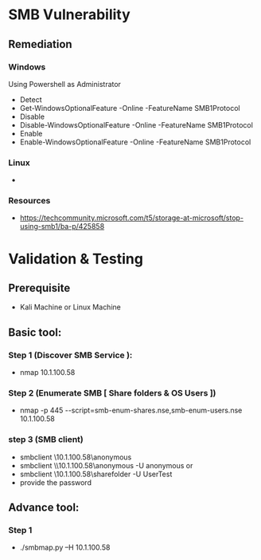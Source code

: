 # SMB Vulnerability 
## Remediation

### Windows 
Using Powershell as Administrator
* Detect
 * Get-WindowsOptionalFeature -Online -FeatureName SMB1Protocol
* Disable
 * Disable-WindowsOptionalFeature -Online -FeatureName SMB1Protocol
* Enable
 * Enable-WindowsOptionalFeature -Online -FeatureName SMB1Protocol
### Linux
* 

### Resources 
* https://techcommunity.microsoft.com/t5/storage-at-microsoft/stop-using-smb1/ba-p/425858 

# Validation & Testing 
## Prerequisite
*  Kali Machine or Linux Machine 
## Basic tool:  
### Step 1 (Discover SMB Service ):
* nmap 10.1.100.58
### Step 2 (Enumerate SMB [ Share folders & OS Users ])
* 	nmap -p 445 --script=smb-enum-shares.nse,smb-enum-users.nse 10.1.100.58

### step 3 (SMB client)
* 	smbclient \\10.1.100.58\\anonymous 
* 	smbclient \\\\10.1.100.58\\anonymous -U anonymous
or 
* 	smbclient \\10.1.100.58\\sharefolder -U UserTest
* provide the password 
## Advance tool: 

### Step 1
* 	./smbmap.py –H 10.1.100.58
